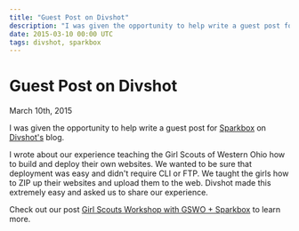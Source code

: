 ```yaml
---
title: "Guest Post on Divshot"
description: "I was given the opportunity to help write a guest post for Sparkbox on Divshot's blog."
date: 2015-03-10 00:00 UTC
tags: divshot, sparkbox
---
```


# Guest Post on Divshot
<time>March 10th, 2015</time>

I was given the opportunity to help write a guest post for [Sparkbox](http://seesparkbox.com) on [Divshot's](http://divshot.io) blog.

I wrote about our experience teaching the Girl Scouts of Western Ohio how to build and deploy their own websites. We wanted to be sure that deployment was easy and didn't require CLI or FTP. We taught the girls how to ZIP up their websites and upload them to the web. Divshot made this extremely easy and asked us to share our experience.

Check out our post [Girl Scouts Workshop with GSWO + Sparkbox](https://divshot.com/blog/guest/girl-scouts-workshop/) to learn more.
